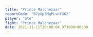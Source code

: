 ```yaml
---
title: "Prince Malchezaar"
reportCode: "B7yXpZMgPLvnYGK2"
player: "Sté"
fight: "Prince Malchezaar"
date: 2021-11-11T20:08:04.971000+00:00
---
```

